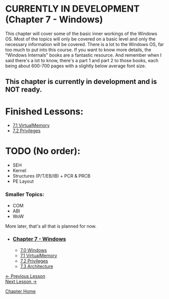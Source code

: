 # CURRENTLY IN DEVELOPMENT (Chapter 7 - Windows)
This chapter will cover some of the basic inner workings of the Windows OS. Most of the topics will only be covered on a basic level and only the necessary information will be covered. There is a lot to the Windows OS, far too much to put into this course. If you want to know more details, the "Windows Internals" books are a fantastic resource. And remember when I said there's a lot to know, there's a part 1 and part 2 to those books, each being about 600-700 pages with a slightly below average font size.

## This chapter is currently in development and is **NOT** ready.

# Finished Lessons:
* [7.1 VirtualMemory](7.1%20VirtualMemory.md)
* [7.2 Privileges](7.2%20Privileges.md)

# TODO (No order):
* SEH
* Kernel
* Structures (P/T/EB/IB) + PCR & PRCB
* PE Layout

### Smaller Topics:
  * COM
  * ABI
  * WoW

More later, that's all that is planned for now.

* ### [Chapter 7 - Windows](7.0%20Windows.md)
    * [7.0 Windows](7.0%20Windows.md)
    * [7.1 VirtualMemory](7.1%20VirtualMemory.md)
    * [7.2 Privileges](7.2%20Privileges.md)
    * [7.3 Architecture](7.3%20Architecture.md)

[<- Previous Lesson](../Chapter%206%20-%20DLL/../Chapter%206%20-%20DLL/6.10%20FinalNotes.md)  
[Next Lesson ->](7.1%20VirtualMemory.md)  

[Chapter Home](7.0%20Windows.md)  